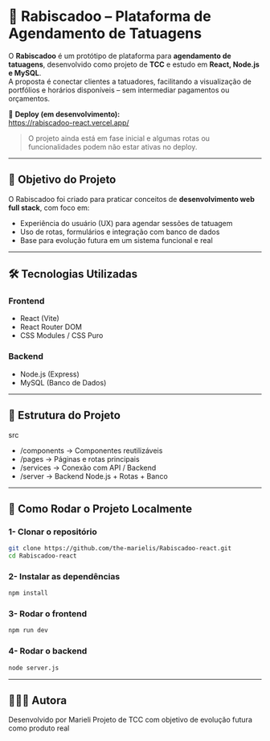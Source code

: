 # 🖤 Rabiscadoo – Plataforma de Agendamento de Tatuagens

O **Rabiscadoo** é um protótipo de plataforma para **agendamento de tatuagens**, desenvolvido como projeto de **TCC** e estudo em **React, Node.js e MySQL**.  
A proposta é conectar clientes a tatuadores, facilitando a visualização de portfólios e horários disponíveis – sem intermediar pagamentos ou orçamentos.

🔗 **Deploy (em desenvolvimento):**  
https://rabiscadoo-react.vercel.app/

> O projeto ainda está em fase inicial e algumas rotas ou funcionalidades podem não estar ativas no deploy.

---

## 🎯 Objetivo do Projeto

O Rabiscadoo foi criado para praticar conceitos de **desenvolvimento web full stack**, com foco em:

- Experiência do usuário (UX) para agendar sessões de tatuagem  
- Uso de rotas, formulários e integração com banco de dados  
- Base para evolução futura em um sistema funcional e real

---

## 🛠️ Tecnologias Utilizadas

### **Frontend**
- React (Vite)
- React Router DOM
- CSS Modules / CSS Puro

### **Backend**
- Node.js (Express)
- MySQL (Banco de Dados)

---

## 📂 Estrutura do Projeto
src
- /components     → Componentes reutilizáveis
- /pages          → Páginas e rotas principais
- /services       → Conexão com API / Backend
- /server         → Backend Node.js + Rotas + Banco

---

## 🚀 Como Rodar o Projeto Localmente

### 1- Clonar o repositório
```bash
git clone https://github.com/the-marielis/Rabiscadoo-react.git
cd Rabiscadoo-react
```
### 2- Instalar as dependências
```bash
npm install
```
### 3- Rodar o frontend
```bash
npm run dev
```
### 4- Rodar o backend
```bash
node server.js
```
---

## 👩🏻‍💻 Autora
Desenvolvido por Marieli
Projeto de TCC com objetivo de evolução futura como produto real
